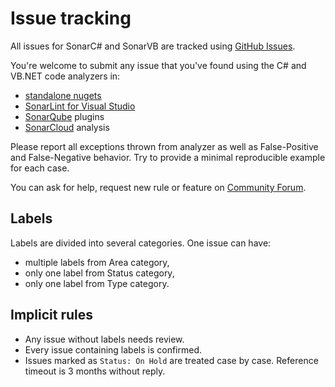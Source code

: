 # Issue tracking

All issues for SonarC\# and SonarVB are tracked using [GitHub Issues](https://github.com/SonarSource/sonar-dotnet/issues).

You're welcome to submit any issue that you've found using the C# and VB.NET code analyzers in:

* [standalone nugets](https://www.nuget.org/packages/SonarAnalyzer.CSharp/)
* [SonarLint for Visual Studio](https://www.sonarlint.org/visualstudio/)
* [SonarQube](https://www.sonarqube.org/) plugins 
* [SonarCloud](https://sonarcloud.io/about) analysis

Please report all exceptions thrown from analyzer as well as False-Positive and False-Negative behavior. Try to provide a minimal reproducible example for each case.

You can ask for help, request new rule or feature on [Community Forum](https://community.sonarsource.com/).

## Labels

Labels are divided into several categories. One issue can have:

* multiple labels from Area category,
* only one label from Status category,
* only one label from Type category.

## Implicit rules

* Any issue without labels needs review.
* Every issue containing labels is confirmed.
* Issues marked as `Status: On Hold` are treated case by case. Reference timeout is 3 months without reply.